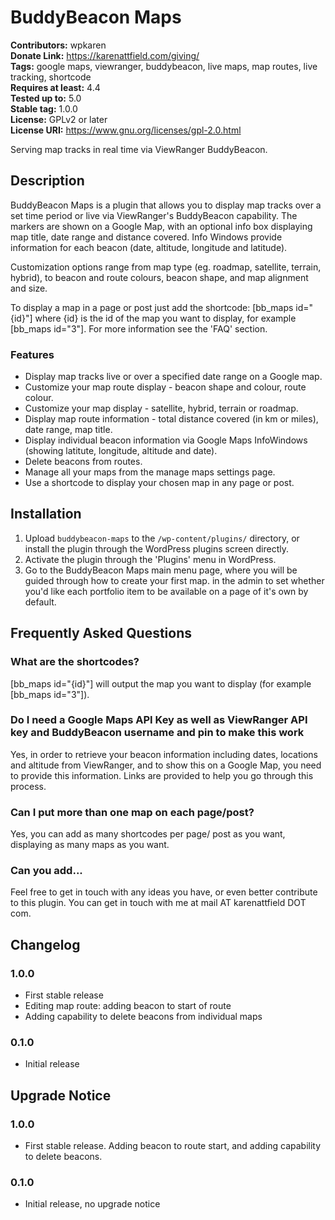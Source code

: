 ﻿# BuddyBeacon Maps 
**Contributors:** wpkaren  
**Donate Link:** https://karenattfield.com/giving/  
**Tags:** google maps, viewranger, buddybeacon, live maps, map routes, live tracking, shortcode  
**Requires at least:** 4.4  
**Tested up to:** 5.0  
**Stable tag:** 1.0.0  
**License:** GPLv2 or later  
**License URI:** https://www.gnu.org/licenses/gpl-2.0.html  

Serving map tracks in real time via ViewRanger BuddyBeacon.


## Description 

BuddyBeacon Maps is a plugin that allows you to display map tracks over a set time period or live via ViewRanger's BuddyBeacon capability. The markers are shown on a Google Map, with an optional info box displaying map title, date range and distance covered. Info Windows provide information for each beacon (date, altitude, longitude and latitude).

Customization options range from map type (eg. roadmap, satellite, terrain, hybrid), to beacon and route colours, beacon shape, and map alignment and size. 

To display a map in a page or post just add the shortcode: [bb_maps id="{id}"] where {id} is the id of the map you want to display, for example [bb_maps id="3"]. For more information see the 'FAQ' section.



### Features

* Display map tracks live or over a specified date range on a Google map.
* Customize your map route display - beacon shape and colour, route colour.
* Customize your map display - satellite, hybrid, terrain or roadmap. 
* Display map route information - total distance covered (in km or miles), date range, map title.
* Display individual beacon information via Google Maps InfoWindows (showing latitute, longitude, altitude and date).
* Delete beacons from routes.
* Manage all your maps from the manage maps settings page.
* Use a shortcode to display your chosen map in any page or post.



## Installation 


1. Upload `buddybeacon-maps` to the `/wp-content/plugins/` directory, or install the plugin through the WordPress plugins screen directly.
1. Activate the plugin through the 'Plugins' menu in WordPress.
1. Go to the BuddyBeacon Maps main menu page, where you will be guided through how to create your first map. in the admin to set whether you'd like each portfolio item to be available on a page of it's own by default.




## Frequently Asked Questions 


### What are the shortcodes? 

[bb_maps id="{id}"] will output the map you want to display (for example [bb_maps id="3"]).


### Do I need a Google Maps API Key as well as ViewRanger API key and BuddyBeacon username and pin to make this work 

Yes, in order to retrieve your beacon information including dates, locations and altitude from ViewRanger, and to show this on a Google Map, you need to provide this information. Links are provided to help you go through this process.

### Can I put more than one map on each page/post? 

Yes, you can add as many shortcodes per page/ post as you want, displaying as many maps as you want.


###  Can you add... 

Feel free to get in touch with any ideas you have, or even better contribute to this plugin. You can get in touch with me at mail AT karenattfield DOT com.



## Changelog 

### 1.0.0
* First stable release
* Editing map route: adding beacon to start of route
* Adding capability to delete beacons from individual maps

### 0.1.0 
* Initial release

## Upgrade Notice 

### 1.0.0
* First stable release. Adding beacon to route start, and adding capability to delete beacons.

### 0.1.0 
* Initial release, no upgrade notice




